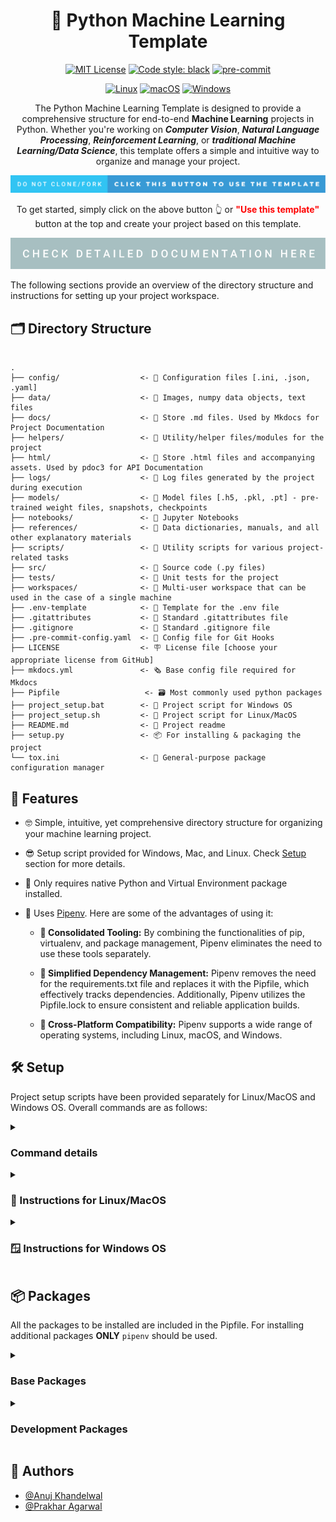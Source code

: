 
<div align="center">

# 🐍 Python Machine Learning Template 

[![MIT License](https://img.shields.io/badge/License-MIT-green.svg?style=flat-square)](https://choosealicense.com/licenses/mit/)
[![Code style: black](https://img.shields.io/badge/code%20style-black-000000.svg?style=flat-square)](https://github.com/psf/black)
[![pre-commit](https://img.shields.io/badge/pre--commit-enabled-brightgreen?style=flat-square&logo=pre-commit&logoColor=white)](https://github.com/pre-commit/pre-commit)

[![Linux](https://img.shields.io/badge/Linux-yellow?style=flat-square&logo=linux)]()
[![macOS](https://img.shields.io/badge/MacOS-inactive?style=flat-square&logo=macos)]()
[![Windows](https://img.shields.io/badge/Windows-blue?style=flat-square&logo=windows11)]()


The Python Machine Learning Template is designed to provide a comprehensive structure for end-to-end **Machine Learning** projects in Python. Whether you're working on ***Computer Vision***, ***Natural Language Processing***, ***Reinforcement Learning***, or ***traditional Machine Learning/Data Science***, this template offers a simple and intuitive way to organize and manage your project.


<a href="https://github.com/anujonthemove/Python-Machine-Learning-Template/generate"><img src="https://raw.githubusercontent.com/anujonthemove/Python-Machine-Learning-Template/main/.assets/images/do-not-clone_fork-click-this-button-to-use-the-template.svg" alt="click this button to use the template"></a>

To get started, simply click on the above button 👆 or <b><font color="red">"Use this template"</font></b> button at the top and create your project based on this template. 

<a href="https://www.anujonthemove.com/Software-Engineering-Handbook/python-machine-learning-template/"><img src="https://raw.githubusercontent.com/anujonthemove/Python-Machine-Learning-Template/main/.assets/images/check-detailed-documentation-here.svg" alt="check detailed documentation here"></a>

</div>

The following sections provide an overview of the directory structure and instructions for setting up your project workspace.

## 🗂️ Directory Structure

```

.
├── config/                  <- 📂 Configuration files [.ini, .json, .yaml]
├── data/                    <- 📂 Images, numpy data objects, text files
├── docs/                    <- 📂 Store .md files. Used by Mkdocs for Project Documentation
├── helpers/                 <- 📂 Utility/helper files/modules for the project
├── html/                    <- 📂 Store .html files and accompanying assets. Used by pdoc3 for API Documentation
├── logs/                    <- 📂 Log files generated by the project during execution
├── models/                  <- 📂 Model files [.h5, .pkl, .pt] - pre-trained weight files, snapshots, checkpoints
├── notebooks/               <- 📂 Jupyter Notebooks
├── references/              <- 📂 Data dictionaries, manuals, and all other explanatory materials
├── scripts/                 <- 📂 Utility scripts for various project-related tasks
├── src/                     <- 📂 Source code (.py files)
├── tests/                   <- 📂 Unit tests for the project
├── workspaces/              <- 📂 Multi-user workspace that can be used in the case of a single machine
├── .env-template            <- 🔧 Template for the .env file
├── .gitattributes           <- 🔧 Standard .gitattributes file
├── .gitignore               <- 📛 Standard .gitignore file
├── .pre-commit-config.yaml  <- 🔧 Config file for Git Hooks
├── LICENSE                  <- 🪧 License file [choose your appropriate license from GitHub]
├── mkdocs.yml               <- 🗞️ Base config file required for Mkdocs
├── Pipfile		              <- 🗃️ Most commonly used python packages
├── project_setup.bat        <- 📜 Project script for Windows OS
├── project_setup.sh         <- 📜 Project script for Linux/MacOS
├── README.md                <- 📝 Project readme
├── setup.py                 <- 📦️ For installing & packaging the project
└── tox.ini                  <- 🔧 General-purpose package configuration manager

```

## 🚀 Features

* 🤓 Simple, intuitive, yet comprehensive directory structure for organizing your machine learning project.

* 😎 Setup script provided for Windows, Mac, and Linux.  Check [Setup](#%EF%B8%8F-setup) section for more details.

* 🤗 Only requires native Python and Virtual Environment package installed.

* 🤩 Uses [Pipenv](https://pipenv.pypa.io/en/latest/#). Here are some of the advantages of using it:

   * **💪 Consolidated Tooling:** By combining the functionalities of pip, virtualenv, and package management, Pipenv eliminates the need to use these tools separately.  

	* **🤌 Simplified Dependency Management:** Pipenv removes the need for the requirements.txt file and replaces it with the Pipfile, which effectively tracks dependencies. Additionally, Pipenv utilizes the Pipfile.lock to ensure consistent and reliable application builds.

	* **🤟 Cross-Platform Compatibility:** Pipenv supports a wide range of operating systems, including Linux, macOS, and Windows. 


## 🛠️ Setup

Project setup scripts have been provided separately for Linux/MacOS and Windows OS. Overall commands are as follows:

<details>
<summary> <h3> Command details </h3> </summary>

   ```
   ## For Linux/MacOS
   source project_setup.sh [OPTIONS] 

   or 

   ## For Windows OS
   project_setup.bat [OPTIONS]
   ```

   Replace [OPTIONS] with any combination of the following options:

   * `--install`: **Required argument**. If nothing is passed, a help message is displayed.
   
   * `--install-dev`: Optional argument. Pass this flag along with `--install` flag to install development packages.
   
   * `--use-proxy`: Optional argument. This flag enables installation of python packages behind proxy. Check Using .env section for proxy configuration.
   
   * `--unset-proxy`: Optional argument. This flag disables proxy.

   * `--clear-readme`: Optional argument. Clear README.md file after setting up the project.
      * 📣 ***Caution: Use this only when you are setting up the project for the first time.***

   * `--remove-cache`: Optional argument. Removes `pip` and `pipenv` cache files.
      * 💡 ***Use this to clear cache files generated during package installation***

   * `--help`: Display the help message.

</details>


<details>
<summary><h3> 🐧 Instructions for Linux/MacOS </h3></summary>

For setting up the project, `project_setup.sh` script has been provided along with some options.



### 🧑‍💻 Steps:

1. Open terminal and navigate to your project directory.

   **Case (a): Setting up in _Development_ environment** 
   
      If you are setting up the project inside **development** environment, use:

      ```
         source project_setup.sh --install --install-dev
      ```

      Incase you are working behind a proxy, use the following command instead:
         
      ```
         source project_setup.sh --install --install-dev --use-proxy
      ```
   

   **Case (b): If you are setting up the project in _production_ environment**, 
   
      If you are setting up the project inside **production** environment, you may only require base packages to be installaed, use:

      ```
         source project_setup.sh --install
      ```

      If you are working behind a proxy, use the following command:
      
      ```
         source project_setup.sh --install --use-proxy
      ```

2. If you are setting up the project first time using this template, then you should replace contents of the README.md with the name of your project:

   ```
   source project_setup.sh --clear-readme
   ``` 
   
   ***Use this command only once in the development environment. DO NOT run this once you write your own readme. Also, do not run this in production environment.***



#### 📝 Important Note 

*  For any other package installation apart from the listed packages in `Pipfile` use `pipenv` as follows:

   ```
   pipenv install package_name
   ```

   By default, `pipenv` loads all the `.env` variables, therefore you need to unset the proxy first if you are not behind proxy.

   Use the following command:

   ```
   source project_setup.sh --unset-proxy
   ```
   You should then be able to install packages using pipenv as stated above.

*  During package installation, the packages are downloaded and cached. This consumes a lot of disk, hence you should clear pip and pipenv cache from time to time. Use the following command:

   ```
   source project_setup.sh --remove-cache
   ``` 


*  ✅ To ensure a conflict-free environment setup, it is strongly recommended to always run the `project_setup.sh` script to create a virtual environment for your project.

*  ❗You should run the script **ONLY** using the `source` command to ensure that the virtual environment `.venv` is automatically activated at the end of setup in the current shell session.


</details>
<details>

<summary><h3> 🪟 Instructions for Windows OS</h3></summary>


For setting up the project, `project_setup.bat` script has been provided along with some options.


### 🧑‍💻 Steps:

1. Open Command Prompt (CMD) and navigate to your project directory.

   **Case (a): Setting up in _Development_ environment** 
   
      If you are setting up the project inside **development** environment, use:

      ```
      project_setup.bat --install --install-dev
      ```

      Incase you are working behind a proxy, use the following command instead:
         
      ```
      project_setup.bat --install --install-dev --use-proxy
      ```
   

   **Case (b): If you are setting up the project in _production_ environment**, 
   
      If you are setting up the project inside **production** environment, you may only require base packages to be installaed, use:

      ```
      project_setup.bat --install
      ```

      If you are working behind a proxy, use the following command:
      
      ```
      project_setup.bat --install --use-proxy
      ```

2. If you are setting up the project first time using this template, then you should replace contents of the README.md with the name of your project:

   ```
   project_setup.bat --clear-readme
   ``` 
   
   ***Use this command only once in the development environment. DO NOT run this once you write your own readme. Also, do not run this in production environment.***



#### 📝 Important Note 

*  For any other package installation apart from the listed packages in `Pipfile` use `pipenv` as follows:

   ```
   pipenv install package_name
   ```

   By default, `pipenv` loads all the `.env` variables, therefore you need to unset the proxy first if you are not behind proxy.

   Use the following command:

   ```
   project_setup.bat --unset-proxy
   ```
   You should then be able to install packages using pipenv as stated above.

*  During package installation, the packages are downloaded and cached. This consumes a lot of disk, hence you should clear pip and pipenv cache from time to time. Use the following command:

   ```
   project_setup.bat --remove-cache
   ``` 

*  ✅ To ensure a conflict-free environment setup, it is strongly recommended to always run the `project_setup.bat` script to create a virtual environment for your project.

*  ❗For security reasons, organizations may prevent running .bat scripts on PowerShell. You should run the script **ONLY** on Command Prompt (CMD) to ensure that everything runs without any errors.



</details>


## 📦 Packages
All the packages to be installed are included in the Pipfile. For installing additional packages **ONLY** `pipenv` should be used.

<details> 
<summary> <h3> Base Packages </h3> </summary>

```
* numpy           <- for numerical computing and scientific computing
* scipy           <- mathematical algorithms and convenience functions built on the NumPy
* pandas          <- for data manipulation and analysis
* matplotlib      <- plotting library
* seaborn         <- data visualization library for drawing informative statistical graphics.
* scikit-learn    <- machine learning library 
* jupyter         <- web-based interactive computing platform
* jupyter-server  <- backend for Jupyter notebooks. Required when running notebooks in VS Code
* ipykernel       <- interactive Python shell. Required when running notebooks in VS Code
* ipython         <- provides a powerful interactive shell and a kernel for Jupyter
```
</details>
 
<details> 
<summary> <h3> Development Packages </h3> </summary>


```
* isort                        <- sorts imports in a python file
* python-decouple              <- Reads configuration/settings from .env, system environment variables 
* flake8                       <- Code linter (format checker)
* flake8-tabs                  <- Tab (and Spaces) Style Checker for flake8
* black                        <- Code formatter
* mypy                         <- Static type checker
* pre-commit                   <- A framework for managing and maintaining multi-language pre-commit hooks.
* pdoc3                        <- Generate API documentation for Python projects
* mkdocs                       <- Generate Project documentation for Python projects
```
</details>


## 👥 Authors

- [@Anuj Khandelwal](https://www.github.com/anujonthemove)
- [@Prakhar Agarwal](https://github.com/prakhar19)
